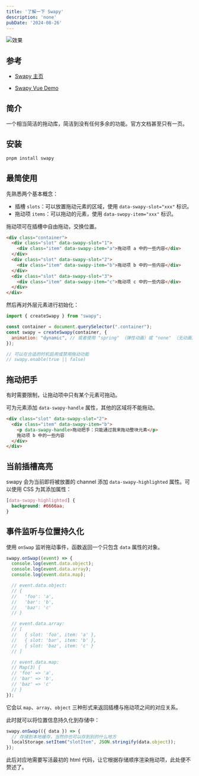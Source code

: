 ```yaml
---
title: '了解一下 Swapy'
description: 'none'
pubDate: '2024-08-26'
---
```


![效果](https://s2.loli.net/2024/08/27/VvurfhXC6RJIgmG.gif)

## 参考

- [Swapy 主页](https://swapy.xyz/)

- [Swapy Vue Demo](https://github.com/TahaSh/swapy/blob/main/examples/vue/App.vue)

## 简介

一个相当简洁的拖动库，简洁到没有任何多余的功能。官方文档甚至只有一页。

## 安装

```bash
pnpm install swapy
```

## 最简使用

先熟悉两个基本概念：

- 插槽 `slots`：可以放置拖动元素的区域，使用 `data-swapy-slot="xxx"` 标识。
- 拖动项 `items`：可以拖动的元素，使用 `data-swopy-item="xxx"` 标识。

拖动项可在插槽中自由拖动，交换位置。

```html
<div class="container">
  <div class="slot" data-swapy-slot="1">
    <div class="item" data-swapy-item="a">拖动项 a 中的一些内容</div>
  </div>
  <div class="slot" data-swapy-slot="2">
    <div class="item" data-swapy-item="b">拖动项 b 中的一些内容</div>
  </div>
  <div class="slot" data-swapy-slot="3">
    <div class="item" data-swapy-item="c">拖动项 c 中的一些内容</div>
  </div>
</div>
```

然后再对外层元素进行初始化：

```js
import { createSwapy } from "swapy";

const container = document.querySelector(".container");
const swapy = createSwapy(container, {
  animation: "dynamic", // 或者使用 "spring" （弹性动画）或 "none" （无动画）
});

// 可以在合适的时机启用或禁用拖动功能
// swapy.enable(true || false)
```

## 拖动把手

有时需要限制，让拖动项中只有某个元素可拖动。

可为元素添加 `data-swapy-handle` 属性，其他的区域将不能拖动。

```html
<div class="slot" data-swapy-slot="2">
  <div class="item" data-swapy-item="b">
    <p data-swapy-handle>拖动把手：只能通过我来拖动整块元素</p>
    拖动项 b 中的一些内容
  </div>
</div>
```

## 当前插槽高亮

swapy 会为当前即将被放置的 channel 添加 `data-swapy-highlighted` 属性。可以使用 CSS 为其添加属性：

```css
[data-swapy-highlighted] {
  background: #6666aa;
}
```

## 事件监听与位置持久化

使用 `onSwap` 监听拖动事件，函数返回一个只包含 `data` 属性的对象。

```js
swapy.onSwap((event) => {
  console.log(event.data.object);
  console.log(event.data.array);
  console.log(event.data.map);

  // event.data.object:
  // {
  //   'foo': 'a',
  //   'bar': 'b',
  //   'baz': 'c'
  // }

  // event.data.array:
  // [
  //   { slot: 'foo', item: 'a' },
  //   { slot: 'bar', item: 'b' },
  //   { slot: 'baz', item: 'c' }
  // ]

  // event.data.map:
  // Map(3) {
  // 'foo' => 'a',
  // 'bar' => 'b',
  // 'baz' => 'c'
  // }
});
```

它会以 `map`、`array`、`object` 三种形式来返回插槽与拖动项之间的对应关系。

此时就可以将位置信息持久化到存储中：

```js
swapy.onSwap(({ data }) => {
  // 存储到本地缓存，当然你也可以存到别的什么地方
  localStorage.setItem("slotItem", JSON.stringify(data.object));
});
```

此后对应地需要写活最初的 html 代码，让它根据存储顺序渲染拖动项，此处便不赘述了。
